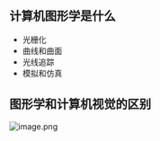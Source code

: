 ## 计算机图形学是什么

- 光栅化
- 曲线和曲面
- 光线追踪
- 模拟和仿真

## 图形学和计算机视觉的区别

![image.png](https://s2.loli.net/2022/08/27/Jg8dLW1lzZKv4Mo.png)
